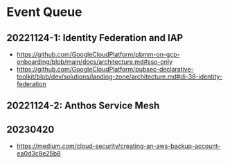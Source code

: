 # Event Queue

## 20221124-1: Identity Federation and IAP 
- https://github.com/GoogleCloudPlatform/pbmm-on-gcp-onboarding/blob/main/docs/architecture.md#sso-only
- https://github.com/GoogleCloudPlatform/pubsec-declarative-toolkit/blob/dev/solutions/landing-zone/architecture.md#di-38-identity-federation

## 20221124-2: Anthos Service Mesh


## 20230420
- https://medium.com/cloud-security/creating-an-aws-backup-account-ea0d3c8e25b8
